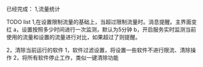 已经完成：
1,流量统计

TODO list
1,在设置限制流量的基础上，当超过限制流量时。消息提醒。主界面变红
	a，设置按照多少时间进行一次监测，默认为5分钟
	b，开启服务实时监测当前使用的流量和设置的流量进行对比，如果超过了则提醒。

2，清除当前运行的软件
	1，软件过滤设置，将设置一些软件不进行限流、清除操作
	2，将所有软件停止工作，类似一键清除功能